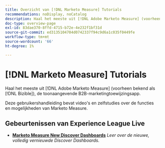 ```yaml
---
title: Overzicht van [!DNL Marketo Measure] Tutorials
recommendations: noDisplay, noCatalog
description: Haal het meeste uit [!DNL Adobe Marketo Measure] (voorheen bekend als [!DNL Bizible]), de toonaangevende B2B-marketingtoewijzingsapp.
doc-type: overview-page
exl-id: 83dae370-8ffd-4715-b72e-4e232f1bf31d
source-git-commit: ed3135104704d0742337f94c9d6a1c035f0449fe
workflow-type: tm+mt
source-wordcount: '66'
ht-degree: 1%

---
```


# [!DNL Marketo Measure] Tutorials

Haal het meeste uit [!DNL Adobe Marketo Measure] (voorheen bekend als [!DNL Bizible]), de toonaangevende B2B-marketingtoewijzingsapp.

Deze gebruikershandleiding bevat video&#39;s en zelfstudies over de functies en mogelijkheden van Marketo Measure.

<div id="recs-overview-body-1"></div>
<div id="recs-overview-body-2"></div>
<div id="recs-overview-body-3"></div>
<div id="recs-overview-body-4"></div>
<div id="recs-overview-body-5"></div>
<div id="recs-overview-body-6"></div>

## Gebeurtenissen van Experience League Live

* **[Marketo Measure New Discover Dashboards](https://experienceleague.adobe.com/en/docs/events/experience-league-live-recordings/episodes/exl-live-episode-04-18-24)**
  *Leer over de nieuwe, volledig vernieuwde Discover Dashboards.*
